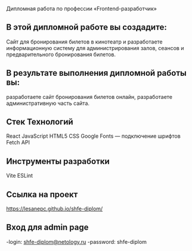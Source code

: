 Дипломная работа по профессии «Frontend-разработчик»

## В этой дипломной работе вы создадите:
Сайт для бронирования билетов в кинотеатр и разработаете информационную систему для администрирования залов, сеансов и предварительного бронирования билетов.

## В результате выполнения дипломной работы вы:
разработаете сайт бронирования билетов онлайн,
разработаете административную часть сайта.

## Стек Технологий
React
JavaScript
HTML5
CSS
Google Fonts — подключение шрифтов
Fetch API

## Инструменты разработки
Vite
ESLint

## Ссылка на проект
https://lesanepc.github.io/shfe-diplom/

## Вход для admin page
-login: shfe-diplom@netology.ru
-password: shfe-diplom